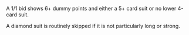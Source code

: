 A 1/1 bid shows 6+ dummy points and either a 5+ card suit or no lower 4-card suit.

A diamond suit is routinely skipped if it is not particularly long or strong.

